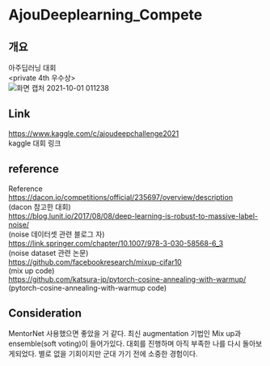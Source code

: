 # AjouDeeplearning_Compete
## 개요
아주딥러닝 대회<br>
<private 4th 우수상><br>
![화면 캡처 2021-10-01 011238](https://user-images.githubusercontent.com/80466735/135764913-3034f290-651d-4dc9-928b-d25f1c84f279.png)


## Link
https://www.kaggle.com/c/ajoudeepchallenge2021<br>
kaggle 대회 링크

## reference
Reference
https://dacon.io/competitions/official/235697/overview/description <br>
(dacon 참고한 대회)<br>
https://blog.lunit.io/2017/08/08/deep-learning-is-robust-to-massive-label-noise/ <br>
(noise 데이터셋 관련 블로그 자)<br>
https://link.springer.com/chapter/10.1007/978-3-030-58568-6_3 <br>
(noise dataset 관련 논문)<br>
https://github.com/facebookresearch/mixup-cifar10<br>
(mix up code)<br>
https://github.com/katsura-jp/pytorch-cosine-annealing-with-warmup/<br>
(pytorch-cosine-annealing-with-warmup code)<br>

## Consideration
MentorNet 사용했으면 좋았을 거 같다. 최신 augmentation 기법인 Mix up과 ensemble(soft voting)이 들어가있다. 대회를 진행하며 아직 부족한 나를 다시 돌아보게되었다. 별로 없을 기회이지만 군대 가기 전에 소중한 경험이다. 

